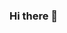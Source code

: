 ### Hi there 👋

<!--
**RJ-0605/RJ-0605** is a ✨ _special_ ✨ repository because its `README.md` (this file) appears on your GitHub profile.

Hi i am Rodney Jedidiah Tetteh Kwao , i studied computer science with physics BSc.  in the University of Ghana,
i have not been really active in the field of coding projects myself ,  however i wish into a career which involves developing and supporting software ,
plus i self taught myself how to code in python , for back-end  , but i am willing to also add to my knowledge.
I have interest in learning to develop e-commerce sites as well as datascience and machine learning . Feel free to link up

